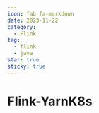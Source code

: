 ```yaml
---
icon: fab fa-markdown
date: 2023-11-22
category:
  - Flink
tag:
  - flink
  - java
star: true
sticky: true
---
```


# Flink-YarnK8s